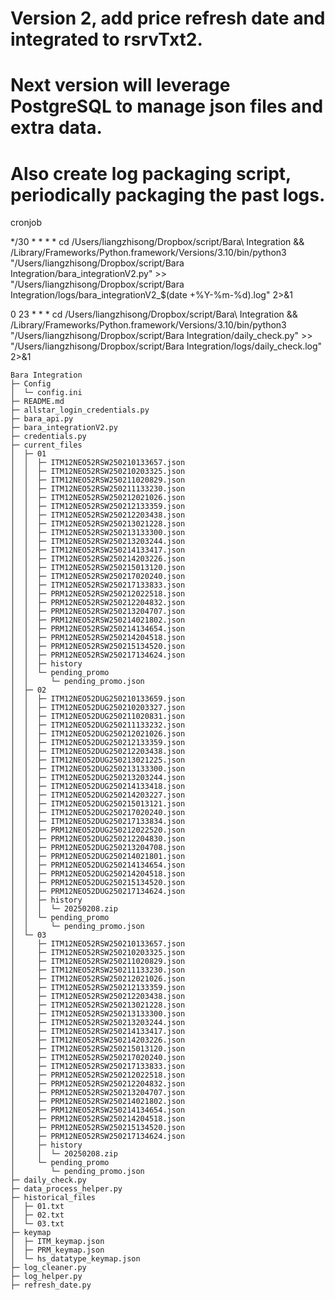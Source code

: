 # Version 2, add price refresh date and integrated to rsrvTxt2.

# Next version will leverage PostgreSQL to manage json files and extra data.
# Also create log packaging script, periodically packaging the past logs.

cronjob

*/30 * * * * cd /Users/liangzhisong/Dropbox/script/Bara\ Integration && /Library/Frameworks/Python.framework/Versions/3.10/bin/python3 "/Users/liangzhisong/Dropbox/script/Bara Integration/bara_integrationV2.py" >> "/Users/liangzhisong/Dropbox/script/Bara Integration/logs/bara_integrationV2_$(date +\%Y-\%m-\%d).log" 2>&1

0 23 * * * cd /Users/liangzhisong/Dropbox/script/Bara\ Integration && /Library/Frameworks/Python.framework/Versions/3.10/bin/python3 "/Users/liangzhisong/Dropbox/script/Bara Integration/daily_check.py" >> "/Users/liangzhisong/Dropbox/script/Bara Integration/logs/daily_check.log" 2>&1
```
Bara Integration
├─ Config
│  └─ config.ini
├─ README.md
├─ allstar_login_credentials.py
├─ bara_api.py
├─ bara_integrationV2.py
├─ credentials.py
├─ current_files
│  ├─ 01
│  │  ├─ ITM12NEO52RSW250210133657.json
│  │  ├─ ITM12NEO52RSW250210203325.json
│  │  ├─ ITM12NEO52RSW250211020829.json
│  │  ├─ ITM12NEO52RSW250211133230.json
│  │  ├─ ITM12NEO52RSW250212021026.json
│  │  ├─ ITM12NEO52RSW250212133359.json
│  │  ├─ ITM12NEO52RSW250212203438.json
│  │  ├─ ITM12NEO52RSW250213021228.json
│  │  ├─ ITM12NEO52RSW250213133300.json
│  │  ├─ ITM12NEO52RSW250213203244.json
│  │  ├─ ITM12NEO52RSW250214133417.json
│  │  ├─ ITM12NEO52RSW250214203226.json
│  │  ├─ ITM12NEO52RSW250215013120.json
│  │  ├─ ITM12NEO52RSW250217020240.json
│  │  ├─ ITM12NEO52RSW250217133833.json
│  │  ├─ PRM12NEO52RSW250212022518.json
│  │  ├─ PRM12NEO52RSW250212204832.json
│  │  ├─ PRM12NEO52RSW250213204707.json
│  │  ├─ PRM12NEO52RSW250214021802.json
│  │  ├─ PRM12NEO52RSW250214134654.json
│  │  ├─ PRM12NEO52RSW250214204518.json
│  │  ├─ PRM12NEO52RSW250215134520.json
│  │  ├─ PRM12NEO52RSW250217134624.json
│  │  ├─ history
│  │  └─ pending_promo
│  │     └─ pending_promo.json
│  ├─ 02
│  │  ├─ ITM12NEO52DUG250210133659.json
│  │  ├─ ITM12NEO52DUG250210203327.json
│  │  ├─ ITM12NEO52DUG250211020831.json
│  │  ├─ ITM12NEO52DUG250211133232.json
│  │  ├─ ITM12NEO52DUG250212021026.json
│  │  ├─ ITM12NEO52DUG250212133359.json
│  │  ├─ ITM12NEO52DUG250212203438.json
│  │  ├─ ITM12NEO52DUG250213021225.json
│  │  ├─ ITM12NEO52DUG250213133300.json
│  │  ├─ ITM12NEO52DUG250213203244.json
│  │  ├─ ITM12NEO52DUG250214133418.json
│  │  ├─ ITM12NEO52DUG250214203227.json
│  │  ├─ ITM12NEO52DUG250215013121.json
│  │  ├─ ITM12NEO52DUG250217020240.json
│  │  ├─ ITM12NEO52DUG250217133834.json
│  │  ├─ PRM12NEO52DUG250212022520.json
│  │  ├─ PRM12NEO52DUG250212204830.json
│  │  ├─ PRM12NEO52DUG250213204708.json
│  │  ├─ PRM12NEO52DUG250214021801.json
│  │  ├─ PRM12NEO52DUG250214134654.json
│  │  ├─ PRM12NEO52DUG250214204518.json
│  │  ├─ PRM12NEO52DUG250215134520.json
│  │  ├─ PRM12NEO52DUG250217134624.json
│  │  ├─ history
│  │  │  └─ 20250208.zip
│  │  └─ pending_promo
│  │     └─ pending_promo.json
│  └─ 03
│     ├─ ITM12NEO52RSW250210133657.json
│     ├─ ITM12NEO52RSW250210203325.json
│     ├─ ITM12NEO52RSW250211020829.json
│     ├─ ITM12NEO52RSW250211133230.json
│     ├─ ITM12NEO52RSW250212021026.json
│     ├─ ITM12NEO52RSW250212133359.json
│     ├─ ITM12NEO52RSW250212203438.json
│     ├─ ITM12NEO52RSW250213021228.json
│     ├─ ITM12NEO52RSW250213133300.json
│     ├─ ITM12NEO52RSW250213203244.json
│     ├─ ITM12NEO52RSW250214133417.json
│     ├─ ITM12NEO52RSW250214203226.json
│     ├─ ITM12NEO52RSW250215013120.json
│     ├─ ITM12NEO52RSW250217020240.json
│     ├─ ITM12NEO52RSW250217133833.json
│     ├─ PRM12NEO52RSW250212022518.json
│     ├─ PRM12NEO52RSW250212204832.json
│     ├─ PRM12NEO52RSW250213204707.json
│     ├─ PRM12NEO52RSW250214021802.json
│     ├─ PRM12NEO52RSW250214134654.json
│     ├─ PRM12NEO52RSW250214204518.json
│     ├─ PRM12NEO52RSW250215134520.json
│     ├─ PRM12NEO52RSW250217134624.json
│     ├─ history
│     │  └─ 20250208.zip
│     └─ pending_promo
│        └─ pending_promo.json
├─ daily_check.py
├─ data_process_helper.py
├─ historical_files
│  ├─ 01.txt
│  ├─ 02.txt
│  └─ 03.txt
├─ keymap
│  ├─ ITM_keymap.json
│  ├─ PRM_keymap.json
│  └─ hs_datatype_keymap.json
├─ log_cleaner.py
├─ log_helper.py
├─ refresh_date.py
```